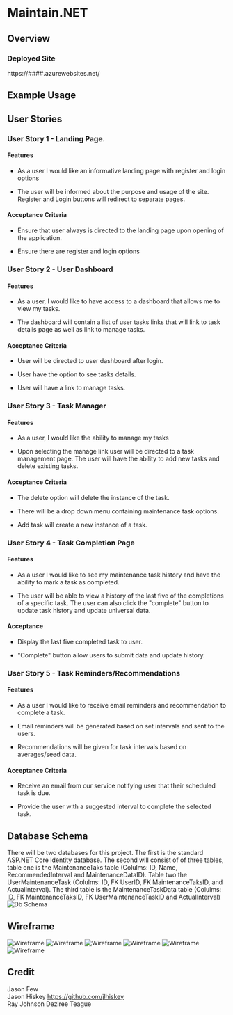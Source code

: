 # Maintain.NET

## Overview

### Deployed Site
https://####.azurewebsites.net/

## Example Usage


## User Stories

### User Story 1 - Landing Page.

#### Features

* As a user I would like an informative landing page with register and login options

* The user will be informed about the purpose and usage of the site.  Register and Login buttons will redirect to separate pages.  
#### Acceptance Criteria

* Ensure that user always is directed to the landing page upon opening of the application.

* Ensure there are register and login options 

### User Story 2 - User Dashboard

#### Features 

* As a user, I would like to have access to a dashboard that allows me to view my tasks.

* The dashboard will contain a list of user tasks links that will link to task details page as well as link to manage tasks.

#### Acceptance Criteria

* User will be directed to user dashboard after login.

* User have the option to see tasks details.

* User will have a link to manage tasks.


### User Story 3 - Task Manager

#### Features

* As a user, I would like the ability to manage my tasks

* Upon selecting the manage link user will be directed to a task management page.  The user will have the ability to add new tasks and delete existing tasks.

#### Acceptance Criteria

* The delete option will delete the instance of the task.

* There will be a drop down menu containing maintenance task options.

* Add task will create a new instance of a task.


### User Story 4 - Task Completion Page

#### Features 

* As a user I would like to see my maintenance task history and have the ability to mark a task as completed.

* The user will be able to view a history of the last five of the completions of a specific task.  The user can also click the "complete" button to update task history and update universal data.


#### Acceptance

* Display the last five completed task to user.

* "Complete" button allow users to submit data and update history.


### User Story 5 - Task Reminders/Recommendations

#### Features

* As a user I would like to receive email reminders and recommendation to complete a task.

* Email reminders will be generated based on set intervals and sent to the users. 

* Recommendations will be given for task intervals based on averages/seed data. 

#### Acceptance Criteria

* Receive an email from our service notifying user that their scheduled task is due.

* Provide the user with a suggested interval to complete the selected task.  



## Database Schema

There will be two databases for this project.  The first is the standard ASP.NET Core Identity database. The second will consist of of three tables, table one is the MaintenanceTaks table (Colulms: ID, Name, RecommendedInterval and MaintenanceDataID).  Table two the UserMaintenanceTask (Colulms: ID, FK UserID, FK MaintenanceTaksID, and ActualInterval).  The third table is the MaintenanceTaskData table (Colulms: ID, FK MaintenanceTaksID, FK UserMaintenanceTaskID and ActualInterval)
![Db Schema](assets/db_schema.png)

## Wireframe
![Wireframe](https://dev.azure.com/TeamRalph/7a0156dd-df26-431a-abd8-56ab70a7d6fa/_apis/git/repositories/02698f18-9781-4ce0-bd99-2358ab005d34/Items?path=%2Fassets%2Fwf_landingpage.JPG&versionDescriptor%5BversionOptions%5D=0&versionDescriptor%5BversionType%5D=0&versionDescriptor%5Bversion%5D=Friday-Prep&download=false&resolveLfs=true&%24format=octetStream&api-version=5.0-preview.1)
![Wireframe](https://dev.azure.com/TeamRalph/7a0156dd-df26-431a-abd8-56ab70a7d6fa/_apis/git/repositories/02698f18-9781-4ce0-bd99-2358ab005d34/Items?path=%2Fassets%2Fwf_registration.JPG&versionDescriptor%5BversionOptions%5D=0&versionDescriptor%5BversionType%5D=0&versionDescriptor%5Bversion%5D=Friday-Prep&download=false&resolveLfs=true&%24format=octetStream&api-version=5.0-preview.1)
![Wireframe](https://dev.azure.com/TeamRalph/7a0156dd-df26-431a-abd8-56ab70a7d6fa/_apis/git/repositories/02698f18-9781-4ce0-bd99-2358ab005d34/Items?path=%2Fassets%2Fwf_login.JPG&versionDescriptor%5BversionOptions%5D=0&versionDescriptor%5BversionType%5D=0&versionDescriptor%5Bversion%5D=Friday-Prep&download=false&resolveLfs=true&%24format=octetStream&api-version=5.0-preview.1)
![Wireframe](https://dev.azure.com/TeamRalph/7a0156dd-df26-431a-abd8-56ab70a7d6fa/_apis/git/repositories/02698f18-9781-4ce0-bd99-2358ab005d34/Items?path=%2Fassets%2Fwf_userdashboard.JPG&versionDescriptor%5BversionOptions%5D=0&versionDescriptor%5BversionType%5D=0&versionDescriptor%5Bversion%5D=Friday-Prep&download=false&resolveLfs=true&%24format=octetStream&api-version=5.0-preview.1)
![Wireframe](https://dev.azure.com/TeamRalph/7a0156dd-df26-431a-abd8-56ab70a7d6fa/_apis/git/repositories/02698f18-9781-4ce0-bd99-2358ab005d34/Items?path=%2Fassets%2Fwf_managetasks.JPG&versionDescriptor%5BversionOptions%5D=0&versionDescriptor%5BversionType%5D=0&versionDescriptor%5Bversion%5D=Friday-Prep&download=false&resolveLfs=true&%24format=octetStream&api-version=5.0-preview.1)
![Wireframe](https://dev.azure.com/TeamRalph/7a0156dd-df26-431a-abd8-56ab70a7d6fa/_apis/git/repositories/02698f18-9781-4ce0-bd99-2358ab005d34/Items?path=%2Fassets%2Fwf_completedtasks.JPG&versionDescriptor%5BversionOptions%5D=0&versionDescriptor%5BversionType%5D=0&versionDescriptor%5Bversion%5D=Friday-Prep&download=false&resolveLfs=true&%24format=octetStream&api-version=5.0-preview.1)


## Credit
  Jason Few   
  Jason Hiskey https://github.com/jlhiskey  
  Ray Johnson 
  Deziree Teague 


